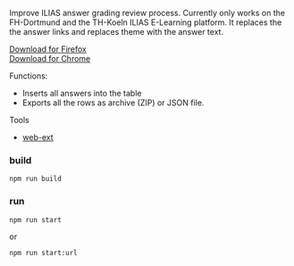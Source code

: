 Improve ILIAS answer grading review process. Currently only works on the FH-Dortmund and the TH-Koeln ILIAS E-Learning platform. It replaces the the answer links and replaces theme with the answer text.

[Download for Firefox](https://addons.mozilla.org/en-GB/firefox/addon/iliasreviewimprover/)  
[Download for Chrome](https://chrome.google.com/webstore/detail/ilias-review-improver/jciddffbbmhjgfhgahffiejmiakbghdg?utm_source=chrome-ntp-icon)

Functions:

-   Inserts all answers into the table
-   Exports all the rows as archive (ZIP) or JSON file.

Tools

-   [web-ext](https://github.com/mozilla/web-ext)

### build

```
npm run build
```

### run

```
npm run start
```
or
```
npm run start:url
```
